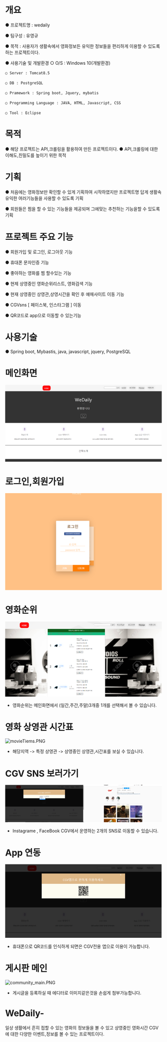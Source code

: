 # 개요
● 프로젝트명 : wedaily

● 팀구성 : 유영규

● 목적 : 사용자가 생활속에서 영화정보든 유익한 정보들을 편리하게 이용할 수 있도록 하는 프로젝트이다.

● 사용기술 및 개발환경 ○ O/S : Windows 10(개발환경)

    ○ Server : Tomcat8.5

    ○ DB : PostgreSQL

    ○ Pramework : Spring boot, Jquery, mybatis

    ○ Programming Language : JAVA, HTML, Javascript, CSS
    
    ○ Tool : Eclipse

# 목적
● 해당 프로젝트는 API,크롤링을 활용하여 만든 프로젝트이다.
● API,크롤링에 대한 이해도,친밀도를 높이기 위한 목적

# 기획
● 처음에는 영화정보만 확인할 수 있게 기획하여 시작하였지만 프로젝트명 답게 생활속 유익한 여러기능들을 사용할 수 있도록 기획

● 회원들은 찜을 할 수 있는 기능들을 제공되며 그에맞는 추천하는 기능을할 수 있도록 기획

# 프로젝트 주요 기능
● 회원가입 및 로그인, 로그아웃 기능

● 휴대폰 문자인증 기능 

● 좋아하는 영화를 찜 할수있는 기능

● 현제 상영중인 영화순위리스트, 영화검색 기능

● 현재 상영중인 상영관,상영시간을 확인 후 예매사이트 이동 기능

● CGVsns [ 페이스북, 인스타그램 ] 이동

● QR코드로 app으로 이동할 수 있는기능 

# 사용기술
● Spring boot, Mybastis, java, javascript, jquery, PostgreSQL

# 메인화면
![mainpage.PNG](./resources/img/readmeimg/mainpage.PNG)

# 로그인,회원가입
![login.PNG](./resources/img/readmeimg/login.PNG)

# 영화순위
![movieRanking.PNG](./resources/img/readmeimg/movieRanking.PNG)
- 영화순위는 메인화면에서 (일간,주간,주말)3개중 1개를 선택해서 볼 수 있습니다.

# 영화 상영관 시간표 
![movieTiems.PNG](./resources/img/readmeimg/movieTiems.PNG)
- 해당지역 -> 특정 상영관 -> 상영중인 상영관,시간표를 보실 수 있습니다.

# CGV SNS 보러가기
![CgvSns.PNG](./resources/img/readmeimg/CgvSns.PNG)
- Instagrame , FaceBook CGV에서 운영하는 2개의 SNS로 이동할 수 있습니다.

# App 연동
![App.PNG](./resources/img/readmeimg/App.PNG)
- 휴대폰으로 QR코드를 인식하게 되면은 CGV전용 앱으로 이용이 가능합니다.

# 게시판 메인
![community_main.PNG](./resources/img/readmeimg/community_main.PNG)
- 게시글을 등록하실 때 에디터로 이미지같은것을 손쉽게 첨부가능합니다.

# WeDaily-
일상 생활에서 흔히 접할 수 있는 영화의 정보들을 볼 수 있고 상영중인 영화시간 CGV에 대한 다양한 이벤트,정보를 볼 수 있는  프로젝트이다.